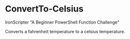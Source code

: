 # ConvertTo-Celsius
IronScripter "A Beginner PowerShell Function Challenge"

Converts a fahrenheit temperature to a celsius temperature.
